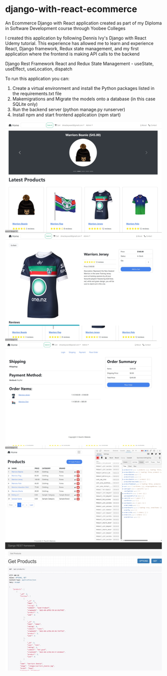# django-with-react-ecommerce
An Ecommerce Django with React application created as part of my Diploma in Software Development course through Yoobee Colleges

I created this application by following Dennis Ivy's Django with React Udemy tutorial. This experience has allowed me to learn and experience React, Django framework, Redux state management, and my first application where the frontend is making API calls to the backend

Django Rest Framework
React and Redux State Management - useState, useEffect, useLocation, dispatch

To run this application you can:

1. Create a virtual environment and install the Python packages listed in the requirements.txt file
2. Makemigrations and Migrate the models onto a database (in this case SQLite only)
3. Run the backend server (python manage.py runserver)
4. Install npm and start frontend application (npm start)

![alt text](https://github.com/biggie9925/django-with-react-ecommerce/blob/main/screenshots/1.jpg?raw=true)
![alt text](https://github.com/biggie9925/django-with-react-ecommerce/blob/main/screenshots/2.jpg?raw=true)
![alt text](https://github.com/biggie9925/django-with-react-ecommerce/blob/main/screenshots/3.jpg?raw=true)
![alt text](https://github.com/biggie9925/django-with-react-ecommerce/blob/main/screenshots/4.jpg?raw=true)
![alt text](https://github.com/biggie9925/django-with-react-ecommerce/blob/main/screenshots/5.jpg?raw=true)